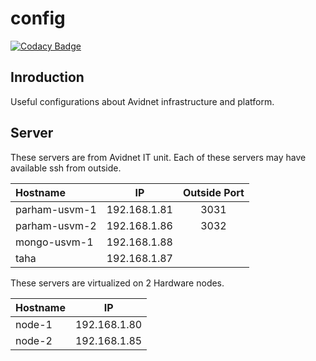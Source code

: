 # config

[![Codacy Badge](https://api.codacy.com/project/badge/Grade/c1930d244a884c23b4b2bedd4367a400)](https://www.codacy.com/app/avidnet/config?utm_source=github.com&amp;utm_medium=referral&amp;utm_content=Avidnet/config&amp;utm_campaign=Badge_Grade)

## Inroduction
Useful configurations about Avidnet infrastructure and platform.

## Server
These servers are from Avidnet IT unit. Each of these servers may have available ssh from outside.

| Hostname       | IP            | Outside Port |
|:-------------- |:-------------:|:------------:|
| parham-usvm-1  | 192.168.1.81  | 3031         |
| parham-usvm-2  | 192.168.1.86  | 3032         |
| mongo-usvm-1   | 192.168.1.88  |              |
| taha           | 192.168.1.87  |              |

These servers are virtualized on 2 Hardware nodes.

| Hostname | IP            |
|:---------|:-------------:|
| node-1   | 192.168.1.80  |
| node-2   | 192.168.1.85  |
